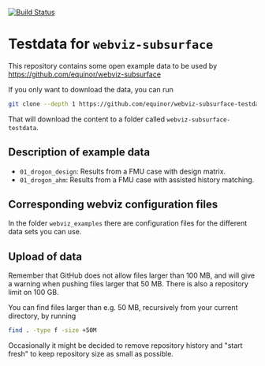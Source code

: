 [![Build Status](https://github.com/equinor/webviz-subsurface-testdata/workflows/webviz-subsurface-testdata/badge.svg)](https://github.com/equinor/webviz-subsurface-testdata/actions?query=branch%3Amaster)

# Testdata for `webviz-subsurface`

This repository contains some open example data to be used by
https://github.com/equinor/webviz-subsurface

If you only want to download the data, you can run
```bash
git clone --depth 1 https://github.com/equinor/webviz-subsurface-testdata
```
That will download the content to a folder called `webviz-subsurface-testdata`.

## Description of example data

- `01_drogon_design`: Results from a FMU case with design matrix.
- `01_drogon_ahm`: Results from a FMU case with assisted history matching.

## Corresponding webviz configuration files

In the folder `webviz_examples` there are configuration files for the different
data sets you can use.

## Upload of data

Remember that GitHub does not allow files larger than 100 MB, and will give a warning
when pushing files larger that 50 MB. There is also a repository limit on 100 GB.

You can find files larger than e.g. 50 MB, recursively from your current directory, by
running
```bash
find . -type f -size +50M
```

Occasionally it might be decided to remove repository history and "start fresh"
to keep repository size as small as possible.
